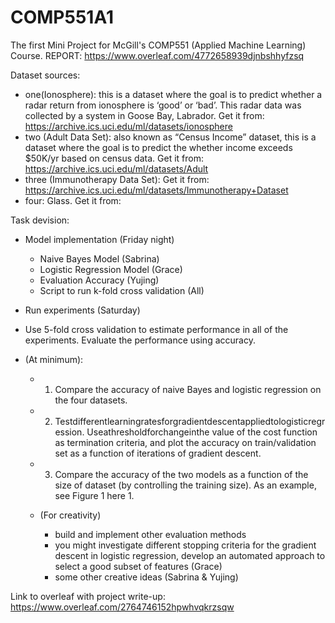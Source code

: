 # COMP551A1
The first Mini Project for McGill's COMP551 (Applied Machine Learning) Course.
REPORT: https://www.overleaf.com/4772658939djnbshhyfzsq

Dataset sources:

- one(Ionosphere): this is a dataset where the goal is to predict whether a radar return from ionosphere is ‘good’ or ‘bad’. This radar data was collected by a system in Goose Bay, Labrador. Get it from: https://archive.ics.uci.edu/ml/datasets/ionosphere 
- two  (Adult Data Set): also known as “Census Income” dataset, this is a dataset where the goal is to predict the whether income exceeds $50K/yr based on census data. Get it from: https://archive.ics.uci.edu/ml/datasets/Adult 
- three (Immunotherapy Data Set): Get it from: https://archive.ics.uci.edu/ml/datasets/Immunotherapy+Dataset
- four: Glass. Get it from: 


Task devision: 

- Model implementation (Friday night)
  - Naive Bayes Model (Sabrina)
  - Logistic Regression Model (Grace)
  - Evaluation Accuracy (Yujing)
  - Script to run k-fold cross validation (All)

- Run experiments (Saturday)
- Use 5-fold cross validation to estimate performance in all of the experiments. Evaluate the performance using accuracy. 
- (At minimum):
  - 1. Compare the accuracy of naive Bayes and logistic regression on the four datasets.
  - 2. Testdifferentlearningratesforgradientdescentappliedtologisticregression. Useathresholdforchangeinthe value of the cost function as termination criteria, and plot the accuracy on train/validation set as a function of iterations of gradient descent. 
  - 3. Compare the accuracy of the two models as a function of the size of dataset (by controlling the training size). As an example, see Figure 1 here 1. 
  
  - (For creativity) 
      - build and implement other evaluation methods 
      - you might investigate different stopping criteria for the gradient descent in logistic regression, develop an automated approach to select a good subset of features (Grace)
      - some other creative ideas (Sabrina & Yujing)
      
Link to overleaf with project write-up:
https://www.overleaf.com/2764746152hpwhvqkrzsqw

   
   
  

